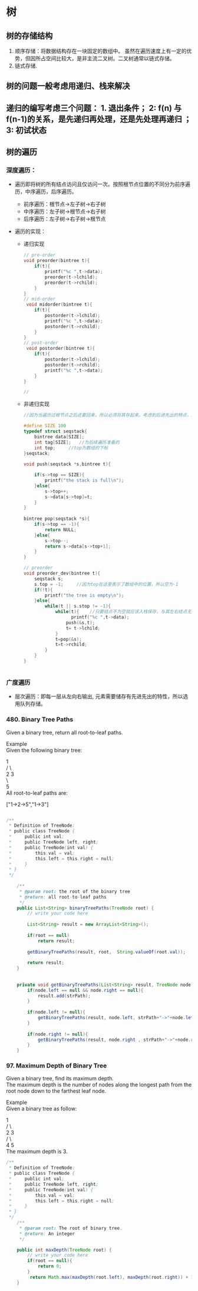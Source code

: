 
# 树
## 树的存储结构
1. 顺序存储：将数据结构存在一块固定的数组中。 虽然在遍历速度上有一定的优势，但因所占空间比较大，是非主流二叉树。二叉树通常以链式存储。
2. 链式存储.


## 树的问题一般考虑用递归、栈来解决
## 递归的编写考虑三个问题： 1. 退出条件； 2: f(n) 与 f(n-1)的关系，是先递归再处理，还是先处理再递归 ； 3: 初试状态

## 树的遍历
### 深度遍历：
- 遍历即将树的所有结点访问且仅访问一次。按照根节点位置的不同分为前序遍历，中序遍历，后序遍历。
  - 前序遍历：根节点->左子树->右子树
  - 中序遍历：左子树->根节点->右子树
  - 后序遍历：左子树->右子树->根节点
- 遍历的实现：
  - 递归实现
    ```C++
    // pre-order
    void preorder(bintree t){
        if(t){
            printf("%c ",t->data);
            preorder(t->lchild);
            preorder(t->rchild);
        }
    }
    // mid-order
     void midorder(bintree t){
        if(t){
            postorder(t->lchild);
            printf("%c ",t->data);
            postorder(t->rchild);
        }
    }
    // post-order
     void postorder(bintree t){
        if(t){
            postorder(t->lchild);
            postorder(t->rchild);
            printf("%c ",t->data);
        }
    }

    // 

  - 非递归实现
    ```C++
    //因为当遍历过根节点之后还要回来，所以必须将其存起来。考虑到后进先出的特点，选用栈存储。数量确定，以顺序栈存储。
    
    #define SIZE 100
    typedef struct seqstack{
        bintree data[SIZE];
        int tag[SIZE];   //为后续遍历准备的
        int top;     //top为数组的下标
    }seqstack;
 
    void push(seqstack *s,bintree t){

        if(s->top == SIZE){
            printf("the stack is full\n");
        }else{
            s->top++;
            s->data[s->top]=t;
        }
    }
 
    bintree pop(seqstack *s){
        if(s->top == -1){
            return NULL;
        }else{
            s->top--;
            return s->data[s->top+1];
        }
    }
    
    // preorder 
    void preorder_dev(bintree t){
        seqstack s;
        s.top = -1;     //因为top在这里表示了数组中的位置，所以空为-1
        if(!t){
            printf("the tree is empty\n");
        }else{
            while(t || s.stop != -1){
                while(t){    //只要结点不为空就应该入栈保存，与其左右结点无关    
                      printf("%c ",t->data);
                    push(&s,t);
                    t= t->lchild;
                }
                t=pop(&s);
                t=t->rchild;
            }
        }
    }
    ```



  ```

### 广度遍历
- 层次遍历：即每一层从左向右输出, 元素需要储存有先进先出的特性，所以选用队列存储。




### 480. Binary Tree Paths
Given a binary tree, return all root-to-leaf paths.  
  
Example  
Given the following binary tree:  

   1  
 /   \  
2     3  
 \  
  5  
All root-to-leaf paths are:  
  
["1->2->5","1->3"]  
```Java

/**
 * Definition of TreeNode:
 * public class TreeNode {
 *     public int val;
 *     public TreeNode left, right;
 *     public TreeNode(int val) {
 *         this.val = val;
 *         this.left = this.right = null;
 *     }
 * }
 */
 
    /**
     * @param root: the root of the binary tree
     * @return: all root-to-leaf paths
     */
    public List<String> binaryTreePaths(TreeNode root) {
        // write your code here
        
        List<String> result = new ArrayList<String>();
         
        if(root == null) 
            return result;
        
        getBinaryTreePaths(result, root,  String.valueOf(root.val));
        
        return result;
    }
    
    
    private void getBinaryTreePaths(List<String> result, TreeNode node, String strPath){
        if(node.left == null && node.right == null){
            result.add(strPath);
        }
        
        if(node.left != null){
            getBinaryTreePaths(result, node.left, strPath+"->"+node.left.val);
        }
        
        if(node.right != null){
            getBinaryTreePaths(result, node.right , strPath+"->"+node.right.val);
        }
    }

```

### 97. Maximum Depth of Binary Tree
Given a binary tree, find its maximum depth.  
The maximum depth is the number of nodes along the longest path from the root node down to the farthest leaf node.  
  
Example  
Given a binary tree as follow:  
  
  1  
 / \   
2   3  
   / \  
  4   5    
The maximum depth is 3.  
```Java 
/**
 * Definition of TreeNode:
 * public class TreeNode {
 *     public int val;
 *     public TreeNode left, right;
 *     public TreeNode(int val) {
 *         this.val = val;
 *         this.left = this.right = null;
 *     }
 * }
 */
    /**
     * @param root: The root of binary tree.
     * @return: An integer
     */

    public int maxDepth(TreeNode root) {
        // write your code here
        if(root == null){
            return 0;
        }
         return Math.max(maxDepth(root.left), maxDepth(root.right)) + 1;
    }
```
